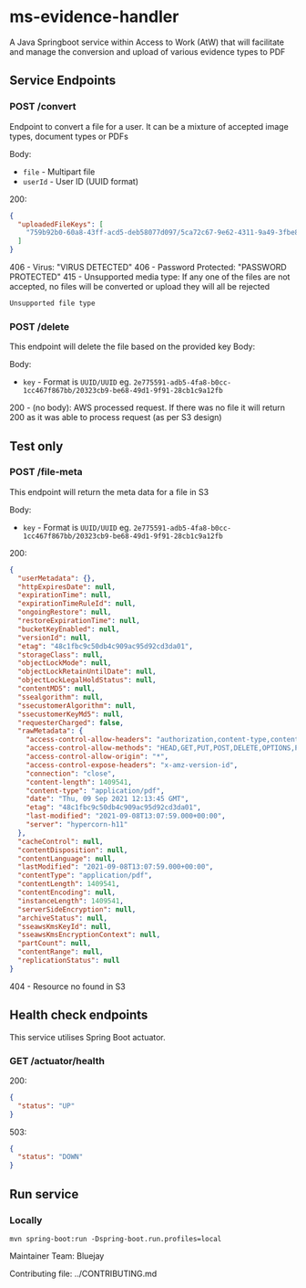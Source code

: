 # ms-evidence-handler

A Java Springboot service within Access to Work (AtW) that will facilitate and manage the conversion and upload of
various evidence types to PDF

## Service Endpoints

### POST /convert

Endpoint to convert a file for a user. It can be a mixture of accepted image types, document types or PDFs

Body:

- `file` - Multipart file
- `userId` - User ID (UUID format)

200:

```json
{
  "uploadedFileKeys": [
    "759b92b0-60a8-43ff-acd5-deb58077d097/5ca72c67-9e62-4311-9a49-3fbe85d80f28"
  ]
}
```

406 - Virus: "VIRUS DETECTED"
406 - Password Protected: "PASSWORD PROTECTED"
415 - Unsupported media type:
If any one of the files are not accepted, no files will be converted or upload they will all be rejected

```txt
Unsupported file type
```

### POST /delete

This endpoint will delete the file based on the provided key Body:

Body:

- `key` - Format is `UUID/UUID` eg. `2e775591-adb5-4fa8-b0cc-1cc467f867bb/20323cb9-be68-49d1-9f91-28cb1c9a12fb`

200 - (no body):
AWS processed request. If there was no file it will return 200 as it was able to process request (as per S3 design)

## Test only

### POST /file-meta

This endpoint will return the meta data for a file in S3

Body:

- `key` - Format is `UUID/UUID` eg. `2e775591-adb5-4fa8-b0cc-1cc467f867bb/20323cb9-be68-49d1-9f91-28cb1c9a12fb`

200:

```json
{
  "userMetadata": {},
  "httpExpiresDate": null,
  "expirationTime": null,
  "expirationTimeRuleId": null,
  "ongoingRestore": null,
  "restoreExpirationTime": null,
  "bucketKeyEnabled": null,
  "versionId": null,
  "etag": "48c1fbc9c50db4c909ac95d92cd3da01",
  "storageClass": null,
  "objectLockMode": null,
  "objectLockRetainUntilDate": null,
  "objectLockLegalHoldStatus": null,
  "contentMD5": null,
  "ssealgorithm": null,
  "ssecustomerAlgorithm": null,
  "ssecustomerKeyMd5": null,
  "requesterCharged": false,
  "rawMetadata": {
    "access-control-allow-headers": "authorization,content-type,content-length,content-md5,cache-control,x-amz-content-sha256,x-amz-date,x-amz-security-token,x-amz-user-agent,x-amz-target,x-amz-acl,x-amz-version-id,x-localstack-target,x-amz-tagging,amz-sdk-invocation-id,amz-sdk-request",
    "access-control-allow-methods": "HEAD,GET,PUT,POST,DELETE,OPTIONS,PATCH",
    "access-control-allow-origin": "*",
    "access-control-expose-headers": "x-amz-version-id",
    "connection": "close",
    "content-length": 1409541,
    "content-type": "application/pdf",
    "date": "Thu, 09 Sep 2021 12:13:45 GMT",
    "etag": "48c1fbc9c50db4c909ac95d92cd3da01",
    "last-modified": "2021-09-08T13:07:59.000+00:00",
    "server": "hypercorn-h11"
  },
  "cacheControl": null,
  "contentDisposition": null,
  "contentLanguage": null,
  "lastModified": "2021-09-08T13:07:59.000+00:00",
  "contentType": "application/pdf",
  "contentLength": 1409541,
  "contentEncoding": null,
  "instanceLength": 1409541,
  "serverSideEncryption": null,
  "archiveStatus": null,
  "sseawsKmsKeyId": null,
  "sseawsKmsEncryptionContext": null,
  "partCount": null,
  "contentRange": null,
  "replicationStatus": null
}
```

404 - Resource no found in S3

## Health check endpoints

This service utilises Spring Boot actuator.

### GET /actuator/health

200:

```json
{
  "status": "UP"
}
```

503:

```json
{
  "status": "DOWN"
}
```

## Run service

### Locally

```shell
mvn spring-boot:run -Dspring-boot.run.profiles=local 
```


Maintainer Team: Bluejay

Contributing file: ../CONTRIBUTING.md